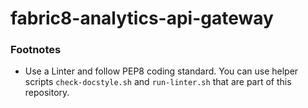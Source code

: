 # fabric8-analytics-api-gateway


### Footnotes

- Use a Linter and follow PEP8 coding standard. You can use helper scripts `check-docstyle.sh` and `run-linter.sh` that are part of this repository.
